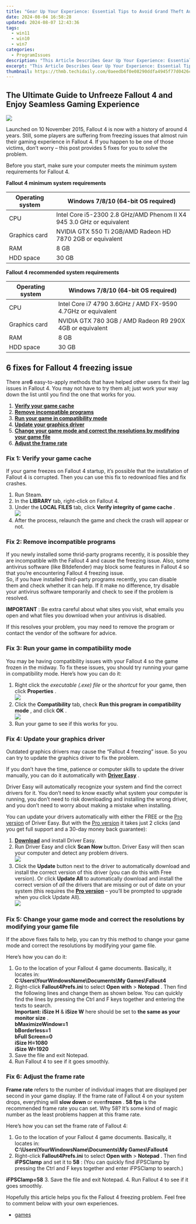 ```yaml
---
title: "Gear Up Your Experience: Essential Tips to Avoid Grand Theft Auto 5 Crashes"
date: 2024-08-04 16:58:28
updated: 2024-08-07 12:43:36
tags:
  - win11
  - win10
  - win7
categories:
  - ProgramIssues
description: "This Article Describes Gear Up Your Experience: Essential Tips to Avoid Grand Theft Auto 5 Crashes"
excerpt: "This Article Describes Gear Up Your Experience: Essential Tips to Avoid Grand Theft Auto 5 Crashes"
thumbnail: https://thmb.techidaily.com/0aeedb6f0e08290ddfa4945f77d0426cb986cac7f0c8ef179d1c62c13237705d.jpg
---
```


## The Ultimate Guide to Unfreeze Fallout 4 and Enjoy Seamless Gaming Experience

![](https://images.drivereasy.com/wp-content/uploads/2019/08/fallout-4-1024x576.jpg)

 Launched on 10 November 2015, Fallout 4 is now with a history of around 4 years. Still, some players are suffering from freezing issues that almost ruin their gaming experience in Fallout 4\. If you happen to be one of those victims, don’t worry – this post provides 5 fixes for you to solve the problem.

 Before you start, make sure your computer meets the minimum system requirements for Fallout 4.

**Fallout 4 minimum system requirements**

| Operating system | Windows 7/8/10 (64-bit OS required)                                   |
| ---------------- | --------------------------------------------------------------------- |
| CPU              | Intel Core i5-2300 2.8 GHz/AMD Phenom II X4 945 3.0 GHz or equivalent |
| Graphics card    | NVIDIA GTX 550 Ti 2GB/AMD Radeon HD 7870 2GB or equivalent            |
| RAM              | 8 GB                                                                  |
| HDD space        | 30 GB                                                                 |

**Fallout 4 recommended system requirements**

| Operating system | Windows 7/8/10 (64-bit OS required)                          |
| ---------------- | ------------------------------------------------------------ |
| CPU              | Intel Core i7 4790 3.6GHz / AMD FX-9590 4.7GHz or equivalent |
| Graphics card    | NVIDIA GTX 780 3GB / AMD Radeon R9 290X 4GB or equivalent    |
| RAM              | 8 GB                                                         |
| HDD space        | 30 GB                                                        |

## 6 fixes for Fallout 4 freezing issue

 There are**6** easy-to-apply methods that have helped other users fix their lag issues in Fallout 4\. You may not have to try them all; just work your way down the list until you find the one that works for you.

1. **[Verify your game cache](https://tools.techidaily.com/drivereasy/download/)**
2. **[Remove incompatible programs](https://tools.techidaily.com/drivereasy/download/)**
3. **[Run your game in compatibility mode](https://tools.techidaily.com/drivereasy/download/)**
4. **[Update your graphics driver](https://tools.techidaily.com/drivereasy/download/)**
5. **[Change your game mode and correct the resolutions by modifying your game file](https://tools.techidaily.com/drivereasy/download/)**
6. **[Adjust the frame rate](https://tools.techidaily.com/drivereasy/download/)**

### Fix 1: Verify your game cache

 If your game freezes on Fallout 4 startup, it’s possible that the installation of Fallout 4 is corrupted. Then you can use this fix to redownload files and fix crashes.

1. Run Steam.
2. In the **LIBRARY** tab, right-click on Fallout 4.
3. Under the **LOCAL FILES** tab, click **Verify integrity of game cache** .  
![](https://images.drivereasy.com/wp-content/uploads/2019/08/verify-2.jpg)
4. After the process, relaunch the game and check the crash will appear or not.

### Fix 2: Remove incompatible programs

 If you newly installed some thrid-party programs recently, it is possible they are incompatible with the Fallout 4 and cause the freezing issue. Also, some antivirus software (like Bitdefender) may block some features in Fallout 4 so that you’re encountering Fallout 4 freezing issue.  
 So, if you have installed third-party programs recently, you can disable them and check whether it can help. If it make no difference, try disable your antivirus software temporarily and check to see if the problem is resolved.

**IMPORTANT** : Be extra careful about what sites you visit, what emails you open and what files you download when your antivirus is disabled.

 If this resolves your problem, you may need to remove the program or contact the vendor of the software for advice.

### Fix 3: Run your game in compatibility mode

 You may be having compatibility issues with your Fallout 4 so the game frozen in the midway. To fix these issues, you should try running your game in compatibility mode. Here’s how you can do it:

1. Right click the _executable (.exe) file_ or the _shortcut_ for your game, then click **Properties** .  
![](https://images.drivereasy.com/wp-content/uploads/2018/07/img_5b56cae670797.png)
2. Click the **Compatibility** tab, check **Run this program in compatibility mode** , and click **OK** .  
![](https://images.drivereasy.com/wp-content/uploads/2018/07/img_5b56cbe70a295.jpg)
3. Run your game to see if this works for you.

### Fix 4: Update your graphics driver

 Outdated graphics drivers may cause the “Fallout 4 freezing” issue. So you can try to update the graphics driver to fix the problem.

 If you don’t have the time, patience or computer skills to update the driver manually, you can do it automatically with **[Driver Easy](https://tools.techidaily.com/drivereasy/download/)**  .

 Driver Easy will automatically recognize your system and find the correct drivers for it. You don’t need to know exactly what system your computer is running, you don’t need to risk downloading and installing the wrong driver, and you don’t need to worry about making a mistake when installing.

 You can update your drivers automatically with either the FREE or the [Pro version](https://tools.techidaily.com/drivereasy/download/) of Driver Easy. But with the [Pro version](https://tools.techidaily.com/drivereasy/download/) it takes just 2 clicks (and you get full support and a 30-day money back guarantee):

1. **[Download](https://tools.techidaily.com/drivereasy/download/)**  and install Driver Easy.
2. Run Driver Easy and click **Scan Now** button. Driver Easy will then scan your computer and detect any problem drivers.  
![](https://images.drivereasy.com/wp-content/uploads/2019/08/NVIDIA-18.jpg)
3. Click the **Update** button next to the driver to automatically download and install the correct version of this driver (you can do this with Free version). Or click **Update All** to automatically download and install the correct version of _all_ the drivers that are missing or out of date on your system (this requires the **[Pro version](https://tools.techidaily.com/drivereasy/download/)**  – you’ll be prompted to upgrade when you click Update All).  
![](https://images.drivereasy.com/wp-content/uploads/2019/08/NVIDIA-Geoforce.jpg)

### Fix 5: Change your game mode and correct the resolutions by modifying your game file

 If the above fixes fails to help, you can try this method to change your game mode and correct the resolutions by modifying your game file.

Here’s how you can do it:

1. Go to the location of your Fallout 4 game documents. Basically, it locates in:  
**C:Users\\YourWindowsName\\Documents\\My Games\\Fallout4**
2. Right-click **Fallout4Prefs.ini** to select **Open with** \> **Notepad** . Then find the following lines and change them as shown below. You can quickly find the lines by pressing the Ctrl and F keys together and entering the texts to search.  
**Important: iSize H** & **iSize W** here should be set to **the same as your monitor size** .  
**bMaximizeWindow=1**  
**bBorderless=1**  
**bFull Screen=0**  
**iSize H=1080**  
**iSize W=1920**
3. Save the file and exit Notepad.
4. Run Fallout 4 to see if it goes smoothly.

### Fix 6: Adjust the frame rate

**Frame rate** refers to the number of individual images that are displayed per second in your game display. If the frame rate of Fallout 4 on your system drops, everything will **slow down** or even**frozen** . **58 fps** is the recommended frame rate you can set. Why 58? It’s some kind of magic number as the least problems happen at this frame rate.

Here’s how you can set the frame rate of Fallout 4:

1. Go to the location of your Fallout 4 game documents. Basically, it locates in:  
**C:\\Users\\YourWindowsName\\Documents\\My Games\\Fallout4**
2. Right-click **Fallout4Prefs.ini** to select **Open with** \> **Notepad** . Then find **iFPSClamp** and set it to **58** : (You can quickly find iFPSClamp by pressing the Ctrl and F keys together and enter iFPSClamp to search.)  

**iFPSClamp=58**
3. Save the file and exit Notepad.
4. Run Fallout 4 to see if it goes smoothly.

 Hopefully this article helps you fix the Fallout 4 freezing problem. Feel free to comment below with your own experiences.

* [games](https://tools.techidaily.com/drivereasy/download/)

<ins class="adsbygoogle"
     style="display:block"
     data-ad-format="autorelaxed"
     data-ad-client="ca-pub-7571918770474297"
     data-ad-slot="1223367746"></ins>



<ins class="adsbygoogle"
     style="display:block"
     data-ad-client="ca-pub-7571918770474297"
     data-ad-slot="8358498916"
     data-ad-format="auto"
     data-full-width-responsive="true"></ins>
